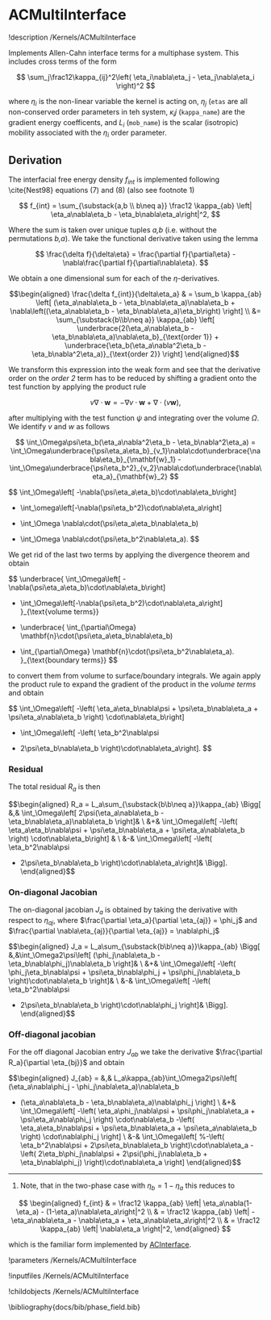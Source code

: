 # ACMultiInterface
!description /Kernels/ACMultiInterface

Implements Allen-Cahn interface terms for a multiphase system. This includes
cross terms of the form

$$
\sum_j\frac12\kappa_{ij}^2\left( \eta_i\nabla\eta_j - \eta_j\nabla\eta_i \right)^2
$$

where $\eta_i$ is the non-linear variable the kernel is acting on, $\eta_j$ (`etas`
are all non-conserved order parameters in teh system, $\kappa_ij$ (`kappa_name`)
are the gradient energy coefficents, and $L_i$ (`mob_name`) is the scalar (isotropic)
mobility associated with the $\eta_i$ order parameter.

## Derivation
The interfacial free energy density $f_{int}$ is implemented following \cite{Nest98} equations
 (7) and (8) (also see footnote 1)

$$
f_{int} = \sum_{\substack{a,b \\ b\neq a}} \frac12 \kappa_{ab} \left| \eta_a\nabla\eta_b - \eta_b\nabla\eta_a\right|^2,
$$

Where the sum is taken over unique tuples _a,b_ (i.e. without the permutations _b,a_).
We take the functional derivative taken using the lemma

$$
\frac{\delta f}{\delta\eta} = \frac{\partial f}{\partial\eta} - \nabla\frac{\partial f}{\partial\nabla\eta}.
$$

We obtain a one dimensional sum for each of the $\eta$-derivatives.

$$\begin{aligned}
\frac{\delta f_{int}}{\delta\eta_a} & = \sum_b \kappa_{ab} \left[ (\eta_a\nabla\eta_b - \eta_b\nabla\eta_a)\nabla\eta_b + \nabla\left((\eta_a\nabla\eta_b - \eta_b\nabla\eta_a)\eta_b\right) \right] \\
&= \sum_{\substack{b\\b\neq a}} \kappa_{ab} \left[ \underbrace{2(\eta_a\nabla\eta_b - \eta_b\nabla\eta_a)\nabla\eta_b}_{\text{order 1}} + \underbrace{\eta_b(\eta_a\nabla^2\eta_b - \eta_b\nabla^2\eta_a)}_{\text{order 2}} \right]
\end{aligned}$$

We transform this expression into the weak form and see that the derivative order on the _order 2_ term has to be reduced by shifting a gradient onto the test function by applying the product rule

$$
v \nabla\cdot\mathbf{w} = -\nabla v \cdot \mathbf{w}  + \nabla\cdot (v\mathbf{w}),
$$

after multiplying with the test function $\psi$ and integrating over the volume $\Omega$. We identify $v$ and $w$ as follows

$$
\int_\Omega\psi\eta_b(\eta_a\nabla^2\eta_b - \eta_b\nabla^2\eta_a) =
\int_\Omega\underbrace{\psi\eta_a\eta_b}_{v_1}\nabla\cdot\underbrace{\nabla\eta_b}_{\mathbf{w}_1} -
\int_\Omega\underbrace{\psi\eta_b^2}_{v_2}\nabla\cdot\underbrace{\nabla\eta_a}_{\mathbf{w}_2}
$$

$$
  \int_\Omega\left[ -\nabla(\psi\eta_a\eta_b)\cdot\nabla\eta_b\right]
- \int_\omega\left[-\nabla(\psi\eta_b^2)\cdot\nabla\eta_a\right]
+ \int_\Omega \nabla\cdot(\psi\eta_a\eta_b\nabla\eta_b)
- \int_\Omega \nabla\cdot(\psi\eta_b^2\nabla\eta_a).
$$

We get rid of the last two terms by applying the divergence theorem and obtain

$$
\underbrace{
  \int_\Omega\left[ -\nabla(\psi\eta_a\eta_b)\cdot\nabla\eta_b\right]
- \int_\Omega\left[-\nabla(\psi\eta_b^2)\cdot\nabla\eta_a\right]
}_{\text{volume terms}}
+ \underbrace{
  \int_{\partial\Omega} \mathbf{n}\cdot(\psi\eta_a\eta_b\nabla\eta_b)
- \int_{\partial\Omega} \mathbf{n}\cdot(\psi\eta_b^2\nabla\eta_a).
}_{\text{boundary terms}}
$$

to convert them from volume to surface/boundary integrals. We again apply the product rule to expand the gradient of the product in the _volume terms_ and obtain

$$
\int_\Omega\left[
 -\left(
\eta_a\eta_b\nabla\psi + \psi\eta_b\nabla\eta_a + \psi\eta_a\nabla\eta_b
\right) \cdot\nabla\eta_b\right]
- \int_\Omega\left[
-\left(
\eta_b^2\nabla\psi
+ 2\psi\eta_b\nabla\eta_b
\right)\cdot\nabla\eta_a\right].
$$

### Residual

The total residual $R_a$ is then

$$\begin{aligned}
R_a = L_a\sum_{\substack{b\\b\neq a}}\kappa_{ab}
\Bigg[ &\,&
\int_\Omega\left[
2\psi(\eta_a\nabla\eta_b - \eta_b\nabla\eta_a)\nabla\eta_b
\right]& \\
&+& \int_\Omega\left[
 -\left(
\eta_a\eta_b\nabla\psi + \psi\eta_b\nabla\eta_a + \psi\eta_a\nabla\eta_b
\right) \cdot\nabla\eta_b\right] & \\
&-& \int_\Omega\left[
-\left(
\eta_b^2\nabla\psi
+ 2\psi\eta_b\nabla\eta_b
\right)\cdot\nabla\eta_a\right]&
\Bigg].
\end{aligned}$$

### On-diagonal Jacobian

The on-diagonal jacobian $J_a$ is obtained by taking the derivative with respect to $\eta_{aj}$, where $\frac{\partial \eta_a}{\partial \eta_{aj}} = \phi_j$ and $\frac{\partial \nabla\eta_{aj}}{\partial \eta_{aj}} = \nabla\phi_j$

$$\begin{aligned}
J_a = L_a\sum_{\substack{b\\b\neq a}}\kappa_{ab}
\Bigg[
&\,&\int_\Omega2\psi\left[
(\phi_j\nabla\eta_b - \eta_b\nabla\phi_j)\nabla\eta_b
\right]& \\
&+& \int_\Omega\left[
-\left(
\phi_j\eta_b\nabla\psi + \psi\eta_b\nabla\phi_j + \psi\phi_j\nabla\eta_b
\right)\cdot\nabla\eta_b
\right]& \\
&-& \int_\Omega\left[
-\left(
\eta_b^2\nabla\psi
+ 2\psi\eta_b\nabla\eta_b
\right)\cdot\nabla\phi_j
\right]& \Bigg].
\end{aligned}$$

### Off-diagonal jacobian

For the off diagonal Jacobian entry $J_{ab}$ we take the derivative $\frac{\partial R_a}{\partial \eta_{bj}}$ and obtain

$$\begin{aligned}
J_{ab} =
&\,&
L_a\kappa_{ab}\int_\Omega2\psi\left[
(\eta_a\nabla\phi_j - \phi_j\nabla\eta_a)\nabla\eta_b
+ (\eta_a\nabla\eta_b - \eta_b\nabla\eta_a)\nabla\phi_j
\right] \\
&+& \int_\Omega\left[
-\left( \eta_a\phi_j\nabla\psi + \psi\phi_j\nabla\eta_a + \psi\eta_a\nabla\phi_j \right) \cdot\nabla\eta_b
-\left( \eta_a\eta_b\nabla\psi + \psi\eta_b\nabla\eta_a + \psi\eta_a\nabla\eta_b \right) \cdot\nabla\phi_j
\right] \\
&-& \int_\Omega\left[
%-\left( \eta_b^2\nabla\psi + 2\psi\eta_b\nabla\eta_b \right)\cdot\nabla\eta_a
-\left( 2\eta_b\phi_j\nabla\psi + 2\psi(\phi_j\nabla\eta_b + \eta_b\nabla\phi_j) \right)\cdot\nabla\eta_a
\right]
\end{aligned}$$

----

1) Note, that in the two-phase case with $\eta_b=1-\eta_a$ this reduces to

$$
\begin{aligned}
f_{int}  & = \frac12 \kappa_{ab} \left| \eta_a\nabla(1-\eta_a) - (1-\eta_a)\nabla\eta_a\right|^2 \\
& = \frac12 \kappa_{ab} \left| -\eta_a\nabla\eta_a - \nabla\eta_a + \eta_a\nabla\eta_a\right|^2 \\
& = \frac12 \kappa_{ab} \left| \nabla\eta_a \right|^2,
\end{aligned}
$$

which is the familiar form implemented by [ACInterface](ACInterface.md).

!parameters /Kernels/ACMultiInterface

!inputfiles /Kernels/ACMultiInterface

!childobjects /Kernels/ACMultiInterface

\bibliography{docs/bib/phase_field.bib}
